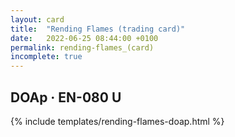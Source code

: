 ```yaml
---
layout: card
title:  "Rending Flames (trading card)"
date:   2022-06-25 08:44:00 +0100
permalink: rending-flames_(card)
incomplete: true
---
```


## DOAp &middot; EN-080 U

{% include templates/rending-flames-doap.html %}